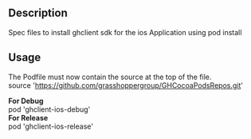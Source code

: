 ## Description

Spec files to install ghclient sdk for the ios Application using pod install

## Usage
The Podfile must now contain the source at the top of the file.  
source 'https://github.com/grasshoppergroup/GHCocoaPodsRepos.git'  

**For Debug**  
pod 'ghclient-ios-debug'  
**For Release**  
pod 'ghclient-ios-release' 
